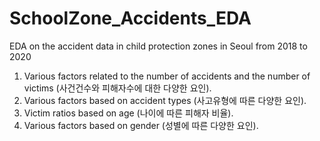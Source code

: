 # SchoolZone_Accidents_EDA

EDA on the accident data in child protection zones in Seoul from 2018 to 2020

1. Various factors related to the number of accidents and the number of victims (사건건수와 피해자수에 대한 다양한 요인).
2. Various factors based on accident types (사고유형에 따른 다양한 요인).
3. Victim ratios based on age (나이에 따른 피해자 비율).
4. Various factors based on gender (성별에 따른 다양한 요인).
